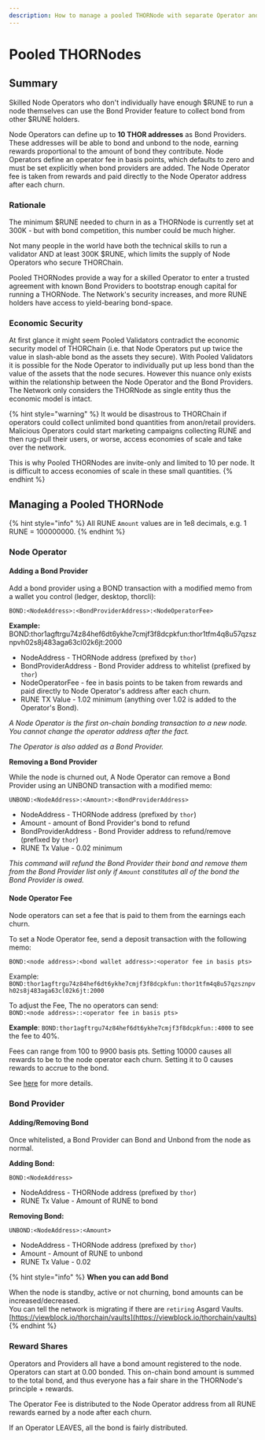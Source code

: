 ```yaml
---
description: How to manage a pooled THORNode with separate Operator and Providers.
---
```


# Pooled THORNodes

## Summary

Skilled Node Operators who don't individually have enough $RUNE to run a node themselves can use the Bond Provider feature to collect bond from other $RUNE holders.

Node Operators can define up to **10 THOR addresses** as Bond Providers. These addresses will be able to bond and unbond to the node, earning rewards proportional to the amount of bond they contribute. Node Operators define an operator fee in basis points, which defaults to zero and must be set explicitly when bond providers are added. The Node Operator fee is taken from rewards and paid directly to the Node Operator address after each churn.

### Rationale

The minimum $RUNE needed to churn in as a THORNode is currently set at 300K - but with bond competition, this number could be much higher.&#x20;

Not many people in the world have both the technical skills to run a validator AND at least 300K $RUNE, which limits the supply of Node Operators who secure THORChain.

Pooled THORNodes provide a way for a skilled Operator to enter a trusted agreement with known Bond Providers to bootstrap enough capital for running a THORNode. The Network's security increases, and more RUNE holders have access to yield-bearing bond-space.&#x20;

### Economic Security

At first glance it might seem Pooled Validators contradict the economic security model of THORChain (i.e. that Node Operators put up twice the value in slash-able bond as the assets they secure). With Pooled Validators it is possible for the Node Operator to individually put up less bond than the value of the assets that the node secures. However this nuance only exists within the relationship between the Node Operator and the Bond Providers. The Network only considers the THORNode as single entity thus the economic model is intact.&#x20;

{% hint style="warning" %}
It would be disastrous to THORChain if operators could collect unlimited bond quantities from anon/retail providers. Malicious Operators could start marketing campaigns collecting RUNE and then rug-pull their users, or worse, access economies of scale and take over the network.&#x20;

This is why Pooled THORNodes are invite-only and limited to 10 per node. It is difficult to access economies of scale in these small quantities.&#x20;
{% endhint %}

## Managing a Pooled THORNode

{% hint style="info" %}
All RUNE `Amount` values are in 1e8 decimals, e.g. 1 RUNE = 100000000.
{% endhint %}

### Node Operator

#### Adding a Bond Provider

Add a bond provider using a BOND transaction with a modified memo from a wallet you control (ledger, desktop, thorcli):

`BOND:<NodeAddress>:<BondProviderAddress>:<NodeOperatorFee>`

**Example:** BOND:thor1agftrgu74z84hef6dt6ykhe7cmjf3f8dcpkfun:thor1tfm4q8u57qzsznpvh02s8j483aga63cl02k6jt:2000

* NodeAddress - THORNode address (prefixed by `thor`)
* BondProviderAddress - Bond Provider address to whitelist (prefixed by `thor`)
* NodeOperatorFee - fee in basis points to be taken from rewards and paid directly to Node Operator's address after each churn.
* RUNE TX Value - 1.02 minimum (anything over 1.02 is added to the Operator's Bond).&#x20;

_A Node Operator is the first on-chain bonding transaction to a new node. You cannot change the operator address after the fact._&#x20;

_The Operator is also added as a Bond Provider._&#x20;

**Removing a Bond Provider**

While the node is churned out, A Node Operator can remove a Bond Provider using an UNBOND transaction with a modified memo:

`UNBOND:<NodeAddress>:<Amount>:<BondProviderAddress>`

* NodeAddress - THORNode address (prefixed by `thor`)
* Amount - amount of Bond Provider's bond to refund
* BondProviderAddress - Bond Provider address to refund/remove (prefixed by `thor`)
* RUNE Tx Value - 0.02 minimum

_This command will refund the Bond Provider their bond and remove them from the Bond Provider list only if `Amount` constitutes all of the bond the Bond Provider is owed._

#### Node Operator Fee

Node operators can set a fee that is paid to them from the earnings each churn.&#x20;

To set a Node Operator fee, send a deposit transaction with the following memo:

`BOND:<node address>:<bond wallet address>:<operator fee in basis pts>`

Example: `BOND:thor1agftrgu74z84hef6dt6ykhe7cmjf3f8dcpkfun:thor1tfm4q8u57qzsznpvh02s8j483aga63cl02k6jt:2000`

To adjust the Fee, The no operators can send:\
`BOND:<node address>::<operator fee in basis pts>`

**Example**: `BOND:thor1agftrgu74z84hef6dt6ykhe7cmjf3f8dcpkfun::4000` to see the fee to 40%.

Fees can range from 100 to 9900 basis pts. Setting 10000 causes all rewards to be to the node operator each churn. Setting it to 0 causes rewards to accrue to the bond.&#x20;

&#x20;See [here](joining.md#node-operator-fee) for more details.

### Bond Provider

#### Adding/Removing Bond

Once whitelisted, a Bond Provider can Bond and Unbond from the node as normal.&#x20;

**Adding Bond:**

`BOND:<NodeAddress>`&#x20;

* NodeAddress - THORNode address (prefixed by `thor`)
* RUNE Tx Value - Amount of RUNE to bond

**Removing Bond:**

`UNBOND:<NodeAddress>:<Amount>`

* NodeAddress - THORNode address (prefixed by `thor`)
* Amount - Amount of RUNE to unbond
* RUNE Tx Value - 0.02

{% hint style="info" %}
**When you can add Bond**

When the node is standby, active or not churning, bond amounts can be increased/decreased.\
You can tell the network is migrating if there are `retiring` Asgard Vaults. \
[https://viewblock.io/thorchain/vaults](https://viewblock.io/thorchain/vaults)
{% endhint %}

### Reward Shares

Operators and Providers all have a bond amount registered to the node. Operators can start at 0.00 bonded. This on-chain bond amount is summed to the total bond, and thus everyone has a fair share in the THORNode's principle + rewards.&#x20;

The Operator Fee is distributed to the Node Operator address from all RUNE rewards earned by a node after each churn.&#x20;

If an Operator LEAVES, all the bond is fairly distributed.&#x20;
